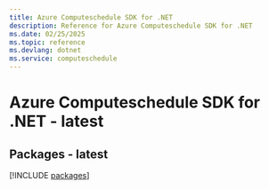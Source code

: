```yaml
---
title: Azure Computeschedule SDK for .NET
description: Reference for Azure Computeschedule SDK for .NET
ms.date: 02/25/2025
ms.topic: reference
ms.devlang: dotnet
ms.service: computeschedule
---
```

# Azure Computeschedule SDK for .NET - latest
## Packages - latest
[!INCLUDE [packages](computeschedule-index.md)]